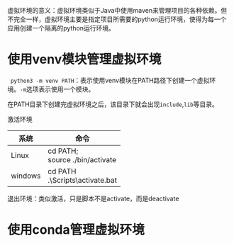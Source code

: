 虚拟环境的意义：虚拟环境类似于Java中使用maven来管理项目的各种依赖。但不完全一样，虚拟环境主要是指定项目所需要的python运行环境，使得为每一个应用创建一个隔离的python运行环境。

# 使用venv模块管理虚拟环境

` python3 -m venv PATH`：表示使用venv模块在PATH路径下创建一个虚拟环境。`-m`选项表示使用一个模块。

在PATH目录下创建完虚拟环境之后，该目录下就会出现`include`,`lib`等目录。

激活环境

| 系统    | 命令                                |
| ------- | ----------------------------------- |
| Linux   | cd PATH;<br />source ./bin/activate |
| windows | cd PATH<br />.\Scripts\activate.bat |

退出环境：类似激活，只是脚本不是activate，而是deactivate



# 使用conda管理虚拟环境

